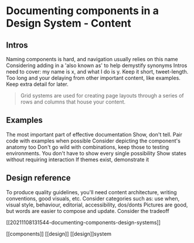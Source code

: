 # Documenting components in a Design System - Content

## Intros
Naming components is hard, and navigation usually relies on this name
Considering adding in a 'also known as' to help demystify synonyms
Intros need to cover: my name is x, and what I do is y. Keep it short, tweet-length. Too long and your delaying from other important content, like examples. Keep extra detail for later.
> Grid systems are used for creating page layouts through a series of rows and columns that house your content.

## Examples
The most important part of effective documentation
Show, don't tell. Pair code with examples when possible
Consider depicting the component's anatomy too
Don't go wild with combinations, keep those to testing environments. You don't have to show every single possibility
Show states without requiring interaction
If themes exist, demonstrate it

## Design reference
To produce quality guidelines, you'll need content architecture, writing conventions, good visuals, etc.
Consider categories such as: use when, visual style, behaviour, editorial, accessibility, dos/donts
Pictures are good, but words are easier to compose and update. Consider the tradeoff

[[20211108131544-documenting-components-design-systems]]

[[components]]
[[design]]
[[design]]system